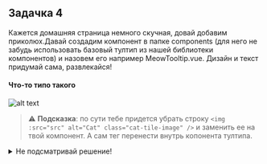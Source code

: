 ## Задачка 4

Кажется домашняя страница немного скучная, довай добавим приколюх.Давай создадим компонент в папке components (для него не забудь использовать базовый тултип из нашей библиотеки компонентов) и назовем его например MeowTooltip.vue. Дизайн и текст придумай сама, развлекайся!

#### Что-то типо такого

![alt text](../assets/tooltips.gif)

> ⚠️ **Подсказка**: по сути тебе придется убрать строку `<img :src="src" alt="Cat" class="cat-tile-image" />` и заменить ее на твой компонент. А сам тег перенести внутрь копонента тултипа.

<details>
  <summary>Не подсматривай решение!</summary>

```ts
<template>
  <n-tooltip trigger="hover" :show-arrow="false" overflow="true">
    <template #trigger>
      <img :src="src" alt="Cat" class="cat-tile-image" />
    </template>
    Meow!
  </n-tooltip>
</template>

<script setup lang="ts">
defineProps<{ src: string }>()
</script>

<style scoped>
.cat-tile-image {
  width: 100%;
  height: 100%;
  object-fit: cover;
  display: block;
  aspect-ratio: 1 / 1;
}
</style>
```

</details>
